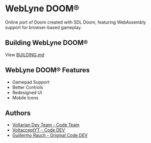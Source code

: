 # WebLyne DOOM®

Online port of Doom created with SDL Doom, featuring WebAssembly support for browser-based gameplay.

## Building WebLyne DOOM®
View [BUILDING.md](./BUILDING.md)

## WebLyne DOOM® Features

- Gamepad Support
- Better Controls
- Redesigned UI
- Mobile Icons


## Authors

- [Voltarian Dev Team - Code Team](https://www.github.com/voltarian-dev-team/)
- [VoltacceptYT - Code DEV](https://github.com/voltacceptyt/)
- [Guillermo Rauch - Original Code DEV](https://github.com/rauchg/)

